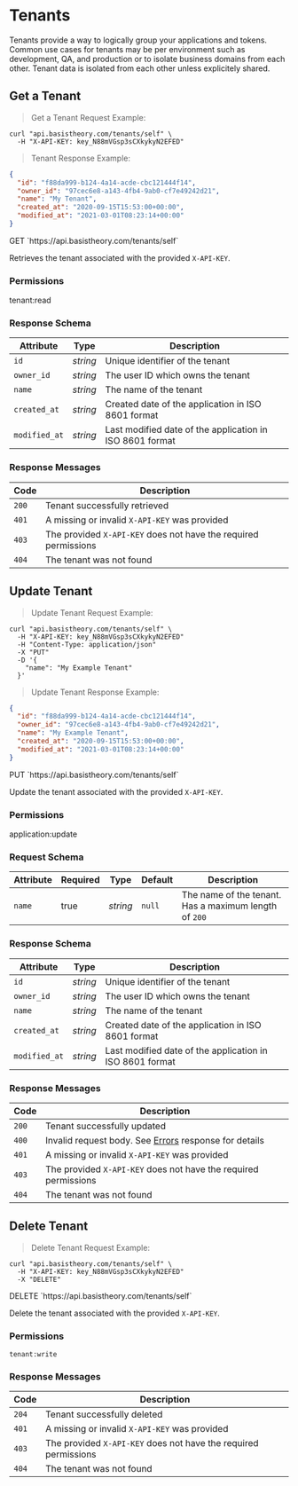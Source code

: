 # Tenants

Tenants provide a way to logically group your applications and tokens. Common use cases for tenants may be per environment such as development, QA, and production or to isolate business domains from each other. Tenant data is isolated from each other unless explicitely shared.

## Get a Tenant

> Get a Tenant Request Example:

```shell
curl "api.basistheory.com/tenants/self" \
  -H "X-API-KEY: key_N88mVGsp3sCXkykyN2EFED"
```

> Tenant Response Example:

```json
{
  "id": "f88da999-b124-4a14-acde-cbc121444f14",
  "owner_id": "97cec6e8-a143-4fb4-9ab0-cf7e49242d21",
  "name": "My Tenant",
  "created_at": "2020-09-15T15:53:00+00:00",
  "modified_at": "2021-03-01T08:23:14+00:00"
}
```

<span class="http-method get">
  <span class="box-method">GET</span>
  `https://api.basistheory.com/tenants/self`
</span>

Retrieves the tenant associated with the provided `X-API-KEY`.

### Permissions

<p class="scopes">
  <span class="scope">tenant:read</span>
</p>

### Response Schema

Attribute | Type | Description
--------- | ---- | -----------
`id` | *string* | Unique identifier of the tenant
`owner_id` | *string* | The user ID which owns the tenant
`name` | *string* | The name of the tenant
`created_at` | *string* | Created date of the application in ISO 8601 format
`modified_at` | *string* | Last modified date of the application in ISO 8601 format

### Response Messages

Code | Description
---- | -----------
`200` | Tenant successfully retrieved
`401` | A missing or invalid `X-API-KEY` was provided
`403` | The provided `X-API-KEY` does not have the required permissions
`404` | The tenant was not found


## Update Tenant

> Update Tenant Request Example:

```shell
curl "api.basistheory.com/tenants/self" \
  -H "X-API-KEY: key_N88mVGsp3sCXkykyN2EFED"
  -H "Content-Type: application/json"
  -X "PUT"
  -D '{
    "name": "My Example Tenant"
  }'
```

> Update Tenant Response Example:

```json
{
  "id": "f88da999-b124-4a14-acde-cbc121444f14",
  "owner_id": "97cec6e8-a143-4fb4-9ab0-cf7e49242d21",
  "name": "My Example Tenant",
  "created_at": "2020-09-15T15:53:00+00:00",
  "modified_at": "2021-03-01T08:23:14+00:00"
}
```

<span class="http-method put">
  <span class="box-method">PUT</span>
  `https://api.basistheory.com/tenants/self`
</span>

Update the tenant associated with the provided `X-API-KEY`.

### Permissions

<p class="scopes">
  <span class="scope">application:update</span>
</p>

### Request Schema

Attribute | Required | Type | Default | Description
--------- | -------- | ---- | ------- | -----------
`name` | true | *string* | `null` | The name of the tenant. Has a maximum length of `200`

### Response Schema

Attribute | Type | Description
--------- | ---- | -----------
`id` | *string* | Unique identifier of the tenant
`owner_id` | *string* | The user ID which owns the tenant
`name` | *string* | The name of the tenant
`created_at` | *string* | Created date of the application in ISO 8601 format
`modified_at` | *string* | Last modified date of the application in ISO 8601 format

### Response Messages

Code | Description
---- | -----------
`200` | Tenant successfully updated
`400` | Invalid request body. See [Errors](#errors) response for details
`401` | A missing or invalid `X-API-KEY` was provided
`403` | The provided `X-API-KEY` does not have the required permissions
`404` | The tenant was not found


## Delete Tenant

> Delete Tenant Request Example:

```shell
curl "api.basistheory.com/tenants/self" \
  -H "X-API-KEY: key_N88mVGsp3sCXkykyN2EFED"
  -X "DELETE"
```

<span class="http-method delete">
  <span class="box-method">DELETE</span>
  `https://api.basistheory.com/tenants/self`
</span>

Delete the tenant associated with the provided `X-API-KEY`.

### Permissions

`tenant:write`

### Response Messages

Code | Description
---- | -----------
`204` | Tenant successfully deleted
`401` | A missing or invalid `X-API-KEY` was provided
`403` | The provided `X-API-KEY` does not have the required permissions
`404` | The tenant was not found